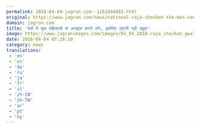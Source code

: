 ```yaml
---
permalink: 2018-04-04-jagran.com--1161044083.html
original: https://www.jagran.com/news/national-raja-chouhan-the-man-caught-on-camera-firing-at-dalit-protests-during-bharat-bandh-in-gwalior-17773543.html
domain: jagran.com
title: 'घरों में घुस महिलाओं से अभद्रता करने लगे, इसलिए उठानी पड़ी बंदूक'
image: https://www.jagranimages.com/images/04_04_2018-raja_chouhan_gwalior.jpg
date: 2018-04-04 07:26:10
category: news
translations: 
 - 'en'
 - 'es'
 - 'de'
 - 'ru'
 - 'ja'
 - 'fr'
 - 'it'
 - 'zh-CN'
 - 'zh-TW'
 - 'ar'
 - 'pt'
 - 'hy'
---
```


